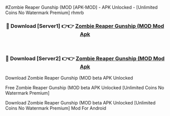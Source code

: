 #Zombie Reaper Gunship (MOD [APK-MOD] - APK Unlocked - [Unlimited Coins No Watermark Premium] rhmrb



<div align="center">

<h3>🔴 Download [Server1] 👉👉 <a href="https://momento.my/?title=Zombie_Reaper_Gunship_(MOD">Zombie Reaper Gunship (MOD Mod Apk</a></h3><br>

<h3>🔴 Download [Server2] 👉👉 <a href="https://momento.my/?title=Zombie_Reaper_Gunship_(MOD">Zombie Reaper Gunship (MOD Mod Apk</a></h3>
</div>



Download Zombie Reaper Gunship (MOD beta APK Unlocked

Free Zombie Reaper Gunship (MOD beta APK Unlocked [Unlimited Coins No Watermark Premium]

Download Zombie Reaper Gunship (MOD beta APK Unlocked [Unlimited Coins No Watermark Premium] Mod For Android
